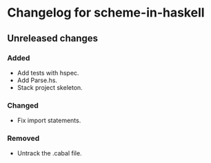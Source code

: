 # Changelog for scheme-in-haskell

## Unreleased changes
### Added
- Add tests with hspec.
- Add Parse.hs.
- Stack project skeleton.

### Changed
- Fix import statements.

### Removed
- Untrack the .cabal file.

